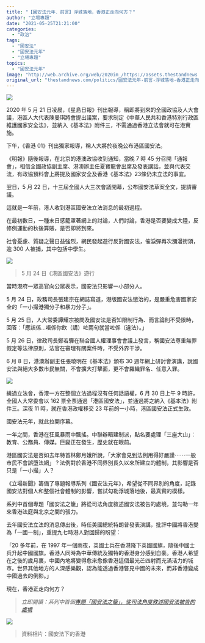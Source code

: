 ```yaml
---
title: "【國安法元年．前言】浮城落地，香港正走向何方？"
author: "立場專題"
date: "2021-05-25T21:21:00"
categories:
  - "政治"
tags:
  - "國安法"
  - "國安法元年"
  - "立場專題"
topics:
  - "國安法元年"
image: "http://web.archive.org/web/2020im_/https://assets.thestandnews.com/media/photos/20210525-05_GW4bk.png"
original_url: "thestandnews.com/politics/國安法元年-前言-浮城落地-香港正走向何方"
---
```

![](http://web.archive.org/web/2020im_/https://assets.thestandnews.com/media/photos/20210525-05_GW4bk.png)

2020 年 5 月 21 日凌晨，《星島日報》刊出報導，稱即將到來的全國政協及人大會議，港區人大代表陳曼琪將會提出議案，要求制定《中華人民共和香港特別行政區維護國家安全法》，並納入《基本法》附件三，不需通過香港立法會就可在港實施。

下午，《香港 01》刊出獨家報導，稱人大將於夜晚公布港區國安法。

《明報》隨後報導，在北京的港澳政協收到通知，當晚 7 時 45 分召開「通報會」，相信全國政協副主席、港澳辦主任夏寶龍會出席及發表講話，並與代表交流，有政協預料會上將提及國家安全及香港《基本法》23條仍未立法的事宜。

翌日，5 月 22 日，十三屆全國人大三次會議開幕，公布國安法草案全文，提請審議。

這就是一年前，港人收到港區國安法立法消息的最初過程。

在最初數日，一種末日感籠罩著網上的討論，人們討論，香港是否要變成大陸，反修例運動的秋後算賬，是否即將到來。

社會憂慮、質疑之聲日益強烈，網民發起遊行反對國安法，催淚彈再次瀰漫街頭，逾 300 人被捕，其中包括中學生。

![](http://web.archive.org/web/2020im_/https://assets.thestandnews.com/media/photos/20200524_524_10_3321420copy_r6zG9_c72f8NJ.png)
> 5 月 24 日《港區國安法》遊行

當時港府一眾高官向公眾表示，國安法只影響一小部分人。

5 月 24 日，政務司長張建宗在網誌寫道，港版國安法懲治的，是嚴重危害國家安全的「一小撮港獨分子和暴力分子」。

5 月 25 日，人大常委譚耀宗被問及國安法是否知限制行為、而言論則不受限時，回答：「應該係…唔係你飲（講）咗兩句就當咗係（違法）。」

5 月 26 日，律政司長鄭若驊在聯合國人權理事會會議上發言，稱國安法尊重無罪假定等法律原則，法官在審理有關案件時，不受外界干涉。

6 月 8 日，港澳辦副主任張曉明在《基本法》頒布 30 週年網上研討會演講，說國安法與絕大多數市民無關，不會擴大打擊面，更不會羅織罪名、任意入罪。

![](http://web.archive.org/web/2020im_/https://assets.thestandnews.com/media/photos/E59C8BE5AE89E6B395-2020copy_svdzO.png)

繞過立法會，香港一方在整個立法過程沒有任何話語權，6 月 30 日上午 9 時許，全國人大常委會以 162 票全票通過「港區國安法」，並通過將之納入《基本法》附件三。深夜 11 時，就在香港政權移交 23 年前的一小時，港區國安法正式生效。

國安法元年，就此拉開序幕。

一年之間，香港在狂風暴雨中飄搖。中聯辦晤建制派，點名要處理「三座大山」：教育、公務員、傳媒。巨變正在發生，歷史就在眼前。

港區國安法是否如去年特首林鄭月娥所說，「大家會見到法例用得好嚴謹⋯⋯一般市民不會誤墮法網」？法例對於香港不同界別長久以來所建立的體制，其影響是否只是「一小撮」人？

《立場新聞》籌備了專題報導系列《國安法元年》，希望從不同界別的角度，記錄國安法對個人和整個社會體制的影響，嘗試勾勒浮城落地後，最真實的模樣。

系列中首個專題「國安法之籠」將從司法角度敘述國安法被告的處境，並勾勒一年來香港法庭與北京之間的張力。

去年國安法立法的消息傳出後，時任美國總統特朗普發表演講，批評中國將香港變為「一國一制」，重提九七時港人對回歸的盼望：

「20 多年前，在 1997 年一個雨夜，英國士兵在香港降下英國國旗，隨後中國士兵升起中國國旗。香港人同時為中華傳統及獨特的香港身分感到自豪。香港人希望在之後的歲月裏，中國內地將變得愈來愈像香港這個最光芒四射而充滿活力的城市。世界其他地方的人深感樂觀，認為能透過香港瞥見中國的未來，而非香港變成中國過去的倒影。」

現在，香港正走向何方？

> _立即閱讀：系列中首個[專題「國安法之籠」，從司法角度敘述國安法被告的處境](../../politics/%E5%9C%8B%E5%AE%89%E6%B3%95%E4%B9%8B%E7%B1%A0-%E4%B8%8A-%E4%BB%A5%E8%A8%80%E5%85%A5%E7%BD%AA-%E4%BF%9D%E9%87%8B%E7%84%A1%E9%96%80-%E5%9C%8B%E5%AE%89%E6%B3%95%E8%A2%AB%E5%91%8A%E5%9C%A8%E7%B6%93%E6%AD%B7%E4%BB%80%E9%BA%BC/)_

![](http://web.archive.org/web/2020im_/https://assets.thestandnews.com/media/photos/106393896_4229682813771125_1071684901860542066_n_vArSp.jpg)
> 資料相片：國安法下的香港